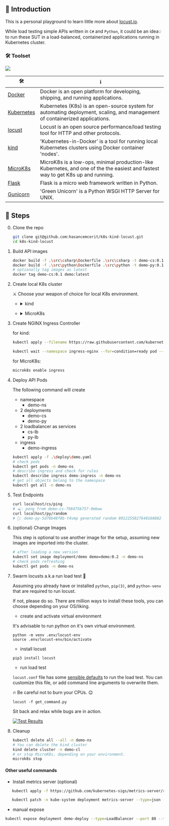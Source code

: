 ## 🚀 Introduction
This is a personal playground to learn little more about [locust.io](https://docs.locust.io/en/stable/what-is-locust.html).

While load testing simple APIs written in `C#` and `Python`, it could be an idea💡to run these SUT in a load-balanced, containerized applications running in Kubernetes cluster.

### 🛠️ Toolset 

<p align="left">
   <img src="https://skillicons.dev/icons?i=vscode,powershell,bash,docker,kubernetes,nginx,cs,python,flask" />
</p>

| 🛠️ | ℹ️ |
| ----- | --- |
| [Docker](https://www.docker.com/get-started/) | Docker is an open platform for developing, shipping, and running applications. |
| [Kubernetes](https://kubernetes.io/) | Kubernetes (K8s) is an open-source system for automating deployment, scaling, and management of containerized applications. |
| [locust](https://locust.io/) | Locust is an open source performance/load testing tool for HTTP and other protocols. |
| [kind](https://kind.sigs.k8s.io/) | 'Kubernetes-in-Docker' is a tool for running local Kubernetes clusters using Docker container 'nodes'. |
| [MicroK8s](https://microk8s.io/) | MicroK8s is a low-ops, minimal production-like Kubernetes, and one of the the easiest and fastest way to get K8s up and running. |
| [Flask](https://flask.palletsprojects.com) | Flask is a micro web framework written in Python. |
| [Gunicorn](https://gunicorn.org/) | 'Green Unicorn' is a Python WSGI HTTP Server for UNIX. |


## 📃 Steps

0. Clone the repo

   ```bash
   git clone git@github.com:hasancemcerit/k8s-kind-locust.git
   cd k8s-kind-locust
   ```

1. Build API images

   ```bash
   docker build -f .\src\csharp\Dockerfile .\src\csharp -t demo-cs:0.1
   docker build -f .\src\python\Dockerfile .\src\python -t demo-py:0.1
   # optionally tag images as latest
   docker tag demo-cs:0.1 demo:latest
   ```
  
2. Create local K8s cluster

   ⚔️ Choose your weapon of choice for local K8s environment.

   - <details>
      <summary>kind</summary>
      <p></p>
      
      Follow [kind installation](https://kind.sigs.k8s.io/docs/user/quick-start/#installation) instructions.
      
      If you are using Windows/Powershell, the easiest way to install is 
      ```bash
      winget install Kubernetes.Kind         
      ```

      #### create cluster

      The following command will create cluster.

      ⚠️ This cluster uses port 8️⃣0️⃣ allow ingress traffic, as specified under `extraPortMappings` in `cluster-config.yaml` file. If you are running any web server or application that has already claimed this port, cluster creation will fail.

      ```bash
      kind create cluster --config deploy\cluster-config.yaml
      # check cluster info 
      kubectl cluster-info --context kind-demo-cl
      # live probe
      # 💡change the port number from above
      curl -k https://localhost:57826/livez?verbose
      ```

      #### load images
      ```bash
      kind load docker-image demo-cs:0.1 demo-py:0.1 --name demo-cl
      ```
   </details>

   <p></p>

   - <details>
      <summary>MicroK8s</summary>
      <p></p>

      Follow [MicroK8s installation](https://microk8s.io/docs/install-alternatives) instructions.

      In this setup, MicroK8s is insalled to [WSL/Ubuntu](https://learn.microsoft.com/en-us/windows/wsl/install) running on Windows 11, by running

      ```bash
      sudo snap install microk8s --classic
      ```

      #### configure cluster

      The following commands will configure MicroK8s cluster.

      ```bash
      # add your user to microK8s group
      sudo usermod -a -G microk8s $USER
      # check status
      microk8s status --wait-ready

      # enable storage
      microk8s enable hostpath-storage
      # disable dns and ha-cluster (not needed for this setup)
      microk8s disable dns
      microk8s disable ha-cluster --force
      ```

      #### load images
      ```bash
      # export local image to tarball
      docker save demo-py:0.1 > demo-py.tar
      docker save demo-cs:0.1 > demo-cs.tar
      # import images to microK8s cluster
      microk8s images import < demo-py.tar
      microk8s images import < demo-cs.tar
      ```
      ### create alias
      
      Unix Shell(s)
      ```bash
      alias kubectl='microk8s kubectl'
      ```
      Powershell
      ```cmd
      Set-Alias -Name 'microk8s kubectl' -Value kubectl
      ```

   </details>

   <p></p>

3. Create NGINX Ingress Controller

   for kind:
   ```bash
   kubectl apply --filename https://raw.githubusercontent.com/kubernetes/ingress-nginx/master/deploy/static/provider/kind/deploy.yaml

   kubectl wait --namespace ingress-nginx --for=condition=ready pod --selector=app.kubernetes.io/component=controller --timeout=180s
   ```

   for MicroK8s:
   ```bash
   microk8s enable ingress
   ```

4. Deploy API Pods

   The following command will create
   - namespace
      - demo-ns
   - 2 deployments
      - demo-cs
      - demo-py
   - 2 loadbalancer as services
      - cs-lb
      - py-lb
   - ingress
      - demo-ingress
   
   ```bash
   kubectl apply -f .\deploy\demo.yaml
   # check pods
   kubectl get pods -n demo-ns
   # describe ingress and check for rules
   kubectl describe ingress demo-ingress -n demo-ns
   # get all objects belong to the namespace
   kubectl get all -n demo-ns
   ```

5. Test Endpoints

   ```bash
   curl localhost/cs/ping
   # 🪒: pong from demo-cs-798475b757-9mbww
   curl localhost/py/random
   # 🐍: demo-py-5d78b48f8b-t4vmp generated random 8012255827640168882
   ```

6. (optional) Change Images

   This step is optional to use another image for the setup, assuming new images are imported into the cluster.

   ```bash
   # after loading a new version
   kubectl set image deployment/demo demo=demo:0.2 -n demo-ns
   # check pods refreshing
   kubectl get pods -n demo-ns
   ```

6. Swarm locusts a.k.a run load test 🦗

   Assuming you already have or installed `python`, `pip(3)`, and `python-venv` that are required to run locust.

   If not, please do so. There are million ways to install these tools, you can choose depending on your OS/liking.
   
   - create and activate virtual environment
   
   It's advisable to run python on it's own virtual environment.

   ```
   python -m venv .env/locust-env
   source .env/locust-env/bin/activate
   ```
   - install locust
   
   ```
   pip3 install locust
   ```
   - run load test

   `locust.conf` file has some [sensible defaults](https://docs.locust.io/en/stable/configuration.html) to run the load test. You can customize this file, or add command line arguments to overwrite them.

   🔥 Be careful not to burn your CPUs. 😉

   ```
   locust -f get_command.py
   ```

   Sit back and relax while bugs are in action.

   <a href="https://asciinema.org/a/atsqrwnpKEcxmnSL9oh70J9J3?autoplay=1" rel="nofollow"><img src="https://asciinema.org/a/atsqrwnpKEcxmnSL9oh70J9J3.svg" alt="Test Results" data-canonical-src="https://asciinema.org/a/atsqrwnpKEcxmnSL9oh70J9J3.svg" style="max-width: 50%;"></a>

7. Cleanup

   ```bash
   kubectl delete all --all -n demo-ns
   # You can delete the kind cluster
   kind delete cluster -n demo-cl
   # or stop MicroK8s, depending on your environment.
   microk8s stop
   ```

#### Other useful commands

- Install metrics server (optional)
```bash
   kubectl apply -f https://github.com/kubernetes-sigs/metrics-server/releases/latest/download/components.yaml

   kubectl patch -n kube-system deployment metrics-server --type=json -p '[{"op":"add","path":"/spec/template/spec/containers/0/args/-","value":"--kubelet-insecure-tls"}]'
   ```
- manual expose
```bash
kubectl expose deployment demo-deploy --type=LoadBalancer --port 80 --target-port=80 --name demo-lb --namespace demo-ns
```

[docker_logo]: https://www.docker.com/wp-content/uploads/2023/08/logo-guide-logos-2.svg
[docker_ico]: https://www.docker.com/favicon.ico
[k8s_ico]: https://kubernetes.io/images/favicon.png